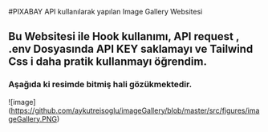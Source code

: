 #PIXABAY API kullanılarak yapılan Image Gallery Websitesi

## Bu Websitesi ile Hook kullanımı, API request , .env Dosyasında API KEY saklamayı ve Tailwind Css i daha pratik kullanmayı öğrendim.

### Aşağıda ki resimde bitmiş hali gözükmektedir.

![image] (https://github.com/aykutreisoglu/imageGallery/blob/master/src/figures/imageGallery.PNG)
